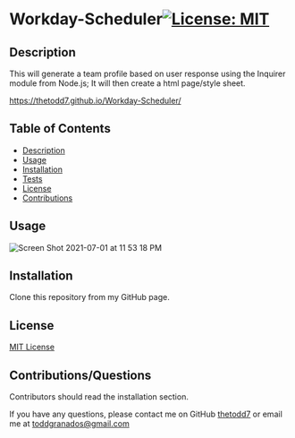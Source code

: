   # Workday-Scheduler[![License: MIT](https://img.shields.io/badge/License-MIT-yellow.svg)](https://opensource.org/licenses/MIT)

  ## Description
  
  This will generate a team profile based on user response using the Inquirer module from Node.js; It will then create a html page/style sheet.

  https://thetodd7.github.io/Workday-Scheduler/
  
  ## Table of Contents
  * [Description](#Description)
  * [Usage](#Usage)
  * [Installation](#Installation)
  * [Tests](#Tests)
  * [License](#License)
  * [Contributions](#Contributions/Questions)
  
  
 
  ## Usage

![Screen Shot 2021-07-01 at 11 53 18 PM](https://user-images.githubusercontent.com/85806673/124218570-7a979180-dac8-11eb-9d18-2a36adac10bc.png)

  ## Installation

  Clone this repository from my GitHub page.


  ## License 

[MIT License](https://opensource.org/licenses/MIT)

  ## Contributions/Questions
  
  Contributors should read the installation section.

  If you have any questions, please contact me on GitHub [thetodd7](https://github.com/thetodd7) or email me at toddgranados@gmail.com 